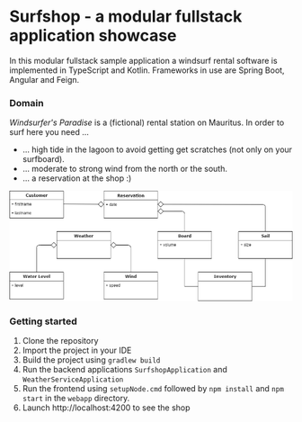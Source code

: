 # Surfshop - a modular fullstack application showcase
 In this modular fullstack sample application a windsurf rental software is implemented in TypeScript and Kotlin. Frameworks in use are Spring Boot, Angular and Feign.

### Domain

*Windsurfer's Paradise* is a (fictional) rental station on Mauritus. In order to surf here you need ...
- ... high tide in the lagoon to avoid getting get scratches (not only on your surfboard).
- ... moderate to strong wind from the north or the south.
- ... a reservation at the shop :)  

![domain](domain.png)


### Getting started

1. Clone the repository
2. Import the project in your IDE
3. Build the project using `gradlew build`
4. Run the backend applications `SurfshopApplication` and `WeatherServiceApplication`
5. Run the frontend using `setupNode.cmd` followed by `npm install` and `npm start` in the `webapp` directory.
6. Launch http://localhost:4200 to see the shop 
